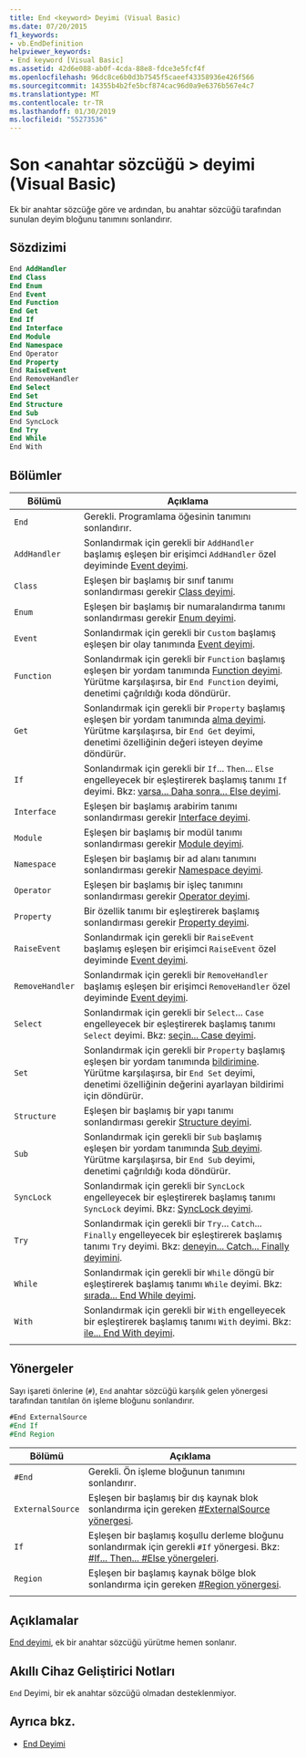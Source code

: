 ```yaml
---
title: End <keyword> Deyimi (Visual Basic)
ms.date: 07/20/2015
f1_keywords:
- vb.EndDefinition
helpviewer_keywords:
- End keyword [Visual Basic]
ms.assetid: 42d6e088-ab0f-4cda-88e8-fdce3e5fcf4f
ms.openlocfilehash: 96dc8ce6b0d3b7545f5caeef43358936e426f566
ms.sourcegitcommit: 14355b4b2fe5bcf874cac96d0a9e6376b567e4c7
ms.translationtype: MT
ms.contentlocale: tr-TR
ms.lasthandoff: 01/30/2019
ms.locfileid: "55273536"
---
```

# <a name="end-keyword-statement-visual-basic"></a>Son \<anahtar sözcüğü > deyimi (Visual Basic)

Ek bir anahtar sözcüğe göre ve ardından, bu anahtar sözcüğü tarafından sunulan deyim bloğunu tanımını sonlandırır.

## <a name="syntax"></a>Sözdizimi

```vb
End AddHandler
End Class
End Enum
End Event
End Function
End Get
End If
End Interface
End Module
End Namespace
End Operator
End Property
End RaiseEvent  
End RemoveHandler  
End Select
End Set
End Structure
End Sub
End SyncLock
End Try
End While
End With  
```  
  
## <a name="parts"></a>Bölümler

|Bölümü|Açıklama|
|---|---|
|`End`|Gerekli. Programlama öğesinin tanımını sonlandırır.|
|`AddHandler`|Sonlandırmak için gerekli bir `AddHandler` başlamış eşleşen bir erişimci `AddHandler` özel deyiminde [Event deyimi](event-statement.md).|
|`Class`|Eşleşen bir başlamış bir sınıf tanımı sonlandırması gerekir [Class deyimi](class-statement.md).|
|`Enum`|Eşleşen bir başlamış bir numaralandırma tanımı sonlandırması gerekir [Enum deyimi](enum-statement.md).|
|`Event`|Sonlandırmak için gerekli bir `Custom` başlamış eşleşen bir olay tanımında [Event deyimi](event-statement.md).|  
|`Function`|Sonlandırmak için gerekli bir `Function` başlamış eşleşen bir yordam tanımında [Function deyimi](function-statement.md). Yürütme karşılaşırsa, bir `End Function` deyimi, denetimi çağrıldığı koda döndürür.|
|`Get`|Sonlandırmak için gerekli bir `Property` başlamış eşleşen bir yordam tanımında [alma deyimi](get-statement.md). Yürütme karşılaşırsa, bir `End Get` deyimi, denetimi özelliğinin değeri isteyen deyime döndürür.|
|`If`|Sonlandırmak için gerekli bir `If`... `Then`... `Else` engelleyecek bir eşleştirerek başlamış tanımı `If` deyimi. Bkz: [varsa... Daha sonra... Else deyimi](if-then-else-statement.md).|
|`Interface`|Eşleşen bir başlamış arabirim tanımı sonlandırması gerekir [Interface deyimi](interface-statement.md).|
|`Module`|Eşleşen bir başlamış bir modül tanımı sonlandırması gerekir [Module deyimi](module-statement.md).|
|`Namespace`|Eşleşen bir başlamış bir ad alanı tanımını sonlandırması gerekir [Namespace deyimi](namespace-statement.md).|
|`Operator`|Eşleşen bir başlamış bir işleç tanımını sonlandırması gerekir [Operator deyimi](operator-statement.md).|
|`Property`|Bir özellik tanımı bir eşleştirerek başlamış sonlandırması gerekir [Property deyimi](property-statement.md).|
|`RaiseEvent`|Sonlandırmak için gerekli bir `RaiseEvent` başlamış eşleşen bir erişimci `RaiseEvent` özel deyiminde [Event deyimi](event-statement.md).|
|`RemoveHandler`|Sonlandırmak için gerekli bir `RemoveHandler` başlamış eşleşen bir erişimci `RemoveHandler` özel deyiminde [Event deyimi](event-statement.md).|
|`Select`|Sonlandırmak için gerekli bir `Select`... `Case` engelleyecek bir eşleştirerek başlamış tanımı `Select` deyimi. Bkz: [seçin... Case deyimi](select-case-statement.md).  
|`Set`|Sonlandırmak için gerekli bir `Property` başlamış eşleşen bir yordam tanımında [bildirimine](set-statement.md). Yürütme karşılaşırsa, bir `End Set` deyimi, denetimi özelliğinin değerini ayarlayan bildirimi için döndürür.  
|`Structure`|Eşleşen bir başlamış bir yapı tanımı sonlandırması gerekir [Structure deyimi](structure-statement.md).  
|`Sub`|Sonlandırmak için gerekli bir `Sub` başlamış eşleşen bir yordam tanımında [Sub deyimi](sub-statement.md). Yürütme karşılaşırsa, bir `End Sub` deyimi, denetimi çağrıldığı koda döndürür.  
|`SyncLock`|Sonlandırmak için gerekli bir `SyncLock` engelleyecek bir eşleştirerek başlamış tanımı `SyncLock` deyimi. Bkz: [SyncLock deyimi](synclock-statement.md).  
|`Try`|Sonlandırmak için gerekli bir `Try`... `Catch`... `Finally` engelleyecek bir eşleştirerek başlamış tanımı `Try` deyimi. Bkz: [deneyin... Catch... Finally deyimini](try-catch-finally-statement.md).  
|`While`|Sonlandırmak için gerekli bir `While` döngü bir eşleştirerek başlamış tanımı `While` deyimi. Bkz: [sırada... End While deyimi](while-end-while-statement.md).  
|`With`| Sonlandırmak için gerekli bir `With` engelleyecek bir eşleştirerek başlamış tanımı `With` deyimi. Bkz: [ile... End With deyimi](with-end-with-statement.md).  
|||
  
## <a name="directives"></a>Yönergeler

Sayı işareti önlerine (`#`), `End` anahtar sözcüğü karşılık gelen yönergesi tarafından tanıtılan ön işleme bloğunu sonlandırır.  

```vb
#End ExternalSource
#End If
#End Region
```

|Bölümü|Açıklama|
|---|---|
|`#End`|Gerekli. Ön işleme bloğunun tanımını sonlandırır.|
|`ExternalSource`|Eşleşen bir başlamış bir dış kaynak blok sonlandırma için gereken [#ExternalSource yönergesi](../directives/externalsource-directive.md).|
|`If`|Eşleşen bir başlamış koşullu derleme bloğunu sonlandırmak için gerekli `#If` yönergesi. Bkz: [#If... Then... #Else yönergeleri](../directives/if-then-else-directives.md).|
|`Region`|Eşleşen bir başlamış kaynak bölge blok sonlandırma için gereken [#Region yönergesi](../directives/region-directive.md).|
|||

## <a name="remarks"></a>Açıklamalar

[End deyimi](end-statement.md), ek bir anahtar sözcüğü yürütme hemen sonlanır.

## <a name="smart-device-developer-notes"></a>Akıllı Cihaz Geliştirici Notları  

`End` Deyimi, bir ek anahtar sözcüğü olmadan desteklenmiyor.  
  
## <a name="see-also"></a>Ayrıca bkz.

- [End Deyimi](end-statement.md)
